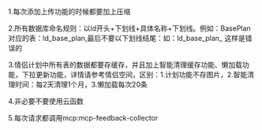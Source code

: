 1.每次添加上传功能的时候都要加上压缩

2.所有数据库命名规则：以ld开头+下划线+具体名称+下划线。例如：BasePlan对应的表：ld_base_plan,最后不要以下划线结尾：如：ld_base_plan_   这样是错误的

3.情侣计划中所有表的数据都要存缓存，并且加上智能清理缓存功能、懒加载功能，下拉更新功能，详情请参考情侣空间，区别：1.计划功能不存图片，2.智能清理时间：每2天清理1个月，3.懒加载每次20条

4.非必要不要使用云函数

5.每次请求都调用mcp:mcp-feedback-collector
